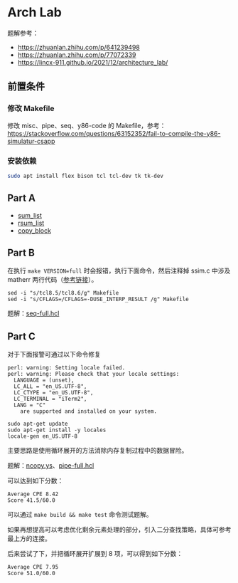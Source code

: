 # Arch Lab

题解参考：

- <https://zhuanlan.zhihu.com/p/641239498>
- <https://zhuanlan.zhihu.com/p/77072339>
- <https://lincx-911.github.io/2021/12/architecture_lab/>

## 前置条件

### 修改 Makefile

修改 misc、pipe、seq、y86-code 的 Makefile，参考：<https://stackoverflow.com/questions/63152352/fail-to-compile-the-y86-simulatur-csapp>

### 安装依赖

``` bash
sudo apt install flex bison tcl tcl-dev tk tk-dev
```

## Part A

- [sum_list](./sim/misc/sum.ys)
- [rsum_list](./sim/misc/rsum.ys)
- [copy_block](./sim/misc/copy.ys)

## Part B

在执行 `make VERSION=full` 时会报错，执行下面命令，然后注释掉 ssim.c 中涉及 matherr 两行代码（[参考链接](https://lincx-911.github.io/2021/12/architecture_lab/)）。

``` shell
sed -i "s/tcl8.5/tcl8.6/g" Makefile
sed -i "s/CFLAGS=/CFLAGS=-DUSE_INTERP_RESULT /g" Makefile 
```

题解：[seq-full.hcl](./sim/seq/seq-full.hcl)

## Part C

对于下面报警可通过以下命令修复

``` plain
perl: warning: Setting locale failed.
perl: warning: Please check that your locale settings:
  LANGUAGE = (unset),
  LC_ALL = "en_US.UTF-8",
  LC_CTYPE = "en_US.UTF-8",
  LC_TERMINAL = "iTerm2",
  LANG = "C"
    are supported and installed on your system.
```

``` shell
sudo apt-get update 
sudo apt-get install -y locales   
locale-gen en_US.UTF-8
```

主要思路是使用循环展开的方法消除内存复制过程中的数据冒险。

题解：[ncopy.ys](./sim/pipe/ncopy.ys)、[pipe-full.hcl](./sim/pipe/pipe-full.hcl)

可以达到如下分数：

``` plain
Average CPE 8.42
Score 41.5/60.0
```

可以通过 `make build && make test` 命令测试题解。

如果再想提高可以考虑优化剩余元素处理的部分，引入二分查找策略，具体可参考最上方的连接。

后来尝试了下，并把循环展开扩展到 8 项，可以得到如下分数：

``` plain
Average CPE 7.95
Score 51.0/60.0
```
